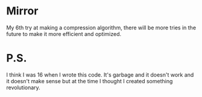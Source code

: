 # Mirror
My 6th try at making a compression algorithm, there will be more tries in the future to make it more efficient and optimized.

 # P.S.
I think I was 16 when I wrote this code. It's garbage and it doesn't work and it doesn't make sense but at the time I thought I created something revolutionary.
